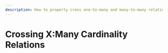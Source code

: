 ```yaml
---
description: How to properly cross one-to-many and many-to-many relationships
---
```


# Crossing X:Many Cardinality Relations

